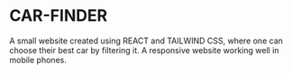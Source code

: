 # CAR-FINDER
A small website created using REACT and TAILWIND CSS, where one can choose their best car by filtering it. A responsive website working well in mobile phones.
